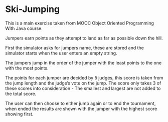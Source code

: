 # Ski-Jumping

This is a main exercise taken from MOOC Object Oriented Programming With Java course.

Jumpers earn points as they attempt to land as far as possible down the hill. 

First the simulator asks for jumpers name, these are stored and the simulator starts when the user enters an empty string.

The jumpers jump in the order of the jumper with the least points to the one with the most points.

The points for each jumper are decided by 5 judges, this score is taken from the jump length and the judge’s vote on the jump.
The score only takes 3 of these scores into consideration - The smallest and largest are not added to the total score.

The user can then choose to either jump again or to end the tournament, when ended the results are shown with the jumper
with the highest score showing first.

